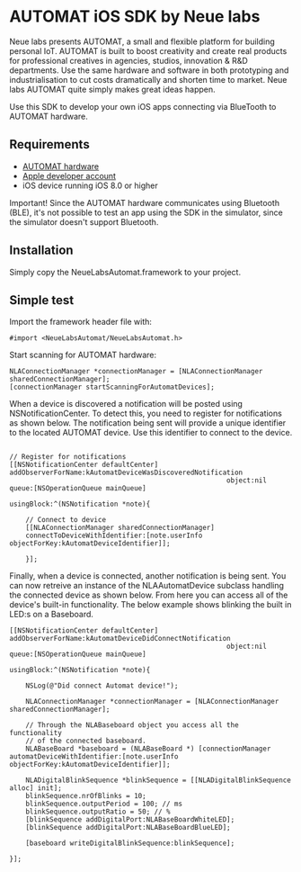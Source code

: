 # AUTOMAT iOS SDK by Neue labs

Neue labs presents AUTOMAT, a small and flexible platform for building personal IoT. AUTOMAT is built to boost creativity and create real products for professional creatives in agencies, studios, innovation & R&D departments. Use the same hardware and software in both prototyping and industrialisation to cut costs dramatically and shorten time to market. Neue labs AUTOMAT quite simply makes great ideas happen.

Use this SDK to develop your own iOS apps connecting via BlueTooth to AUTOMAT hardware.

## Requirements

* [AUTOMAT hardware](http://automat.space) 
* [Apple developer account](http://developer.apple.com)
* iOS device running iOS 8.0 or higher

Important! Since the AUTOMAT hardware communicates using Bluetooth (BLE), it's not possible to test an app using the SDK in 
the simulator, since the simulator doesn't support Bluetooth.

## Installation

Simply copy the NeueLabsAutomat.framework to your project.

## Simple test

Import the framework header file with:
```ocj-c
#import <NeueLabsAutomat/NeueLabsAutomat.h>
```

Start scanning for AUTOMAT hardware:
```ocj-c
NLAConnectionManager *connectionManager = [NLAConnectionManager sharedConnectionManager];
[connectionManager startScanningForAutomatDevices];
```

When a device is discovered a notification will be posted using NSNotificationCenter.
To detect this, you need to register for notifications as shown below. The notification being sent will provide
a unique identifier to the located AUTOMAT device. Use this identifier to connect to the device. 
```ocj-c

// Register for notifications
[[NSNotificationCenter defaultCenter] addObserverForName:kAutomatDeviceWasDiscoveredNotification
                                                      object:nil queue:[NSOperationQueue mainQueue]
                                                  usingBlock:^(NSNotification *note){
                                                    
    // Connect to device
    [[NLAConnectionManager sharedConnectionManager] 
    connectToDeviceWithIdentifier:[note.userInfo objectForKey:kAutomatDeviceIdentifier]];
                                                          
    }];
```

Finally, when a device is connected, another notification is being sent. You can now retreive an instance of
the NLAAutomatDevice subclass handling the connected device as shown below. From here you can access all of the device's built-in functionality. The below example shows blinking the built in LED:s on a Baseboard.
```ocj-c
[[NSNotificationCenter defaultCenter] addObserverForName:kAutomatDeviceDidConnectNotification
                                                      object:nil queue:[NSOperationQueue mainQueue]
                                                  usingBlock:^(NSNotification *note){
                                                     
    NSLog(@"Did connect Automat device!");
    
    NLAConnectionManager *connectionManager = [NLAConnectionManager sharedConnectionManager];
                                                      
    // Through the NLABaseboard object you access all the functionality
    // of the connected baseboard.
    NLABaseBoard *baseboard = (NLABaseBoard *) [connectionManager automatDeviceWithIdentifier:[note.userInfo     objectForKey:kAutomatDeviceIdentifier]];
                                                      
    NLADigitalBlinkSequence *blinkSequence = [[NLADigitalBlinkSequence alloc] init];
    blinkSequence.nrOfBlinks = 10;
    blinkSequence.outputPeriod = 100; // ms
    blinkSequence.outputRatio = 50; // %
    [blinkSequence addDigitalPort:NLABaseBoardWhiteLED];
    [blinkSequence addDigitalPort:NLABaseBoardBlueLED];
   
    [baseboard writeDigitalBlinkSequence:blinkSequence];

}];
```


